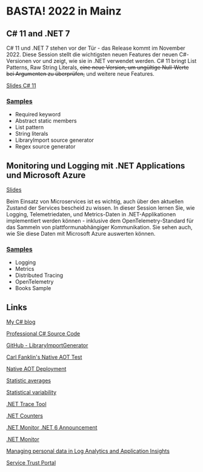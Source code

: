 # BASTA! 2022 in Mainz

## C# 11 and .NET 7

C# 11 und .NET 7 stehen vor der Tür - das Release kommt im November 2022. Diese Session stellt die wichtigsten neuen Features der neuen C#-Versionen vor und zeigt, wie sie in .NET verwendet werden. C# 11 bringt List Patterns, Raw String Literals, ~~eine neue Version, um ungültige Null-Werte bei Argumenten zu überprüfen,~~ und weitere neue Features.

[Slides C# 11](slides/CSharp11.pdf)

### [Samples](csharp11)

* Required keyword
* Abstract static members
* List pattern
* String literals
* LibraryImport source generator
* Regex source generator

## Monitoring und Logging mit .NET Applications und Microsoft Azure

[Slides](slides/Logging.pdf)

Beim Einsatz von Microservices ist es wichtig, auch über den aktuellen Zustand der Services bescheid zu wissen. In dieser Session lernen Sie, wie Logging, Telemetriedaten, und Metrics-Daten in .NET-Applikationen implementiert werden können - inklusive dem OpenTelemetry-Standard für das Sammeln von plattformunabhängiger Kommunikation. Sie sehen auch, wie Sie diese Daten mit Microsoft Azure auswerten können.

### [Samples](monitoring)

* Logging
* Metrics
* Distributed Tracing
* OpenTelemetry
* Books Sample

## Links

[My C# blog](https://csharp.christiannagel.com)

[Professional C# Source Code](https://github.com/ProfessionalCSharp/ProfessionalCSharp2021)

[GitHub - LibraryImportGenerator](https://github.com/dotnet/runtime/tree/main/docs/design/libraries/LibraryImportGenerator)

[Carl Fanklin's Native AOT Test](https://github.com/carlfranklin/Native-AOT-Test)

[Native AOT Deployment](https://learn.microsoft.com/dotnet/core/deploying/native-aot?WT.mc_id=DT-MVP-10160)

[Statistic averages](https://data36.com/statistical-averages-mean-median-mode/)

[Statistical variability](https://data36.com/statistical-variability-standard-deviation-percentiles-histogram/)

[.NET Trace Tool](https://github.com/dotnet/docs/blob/main/docs/core/diagnostics/dotnet-trace.md?WT.mc_id=DT-MVP-10160)

[.NET Counters](https://learn.microsoft.com/dotnet/core/diagnostics/dotnet-counters?WT.mc_id=DT-MVP-10160)

[.NET Monitor .NET 6 Announcement](https://devblogs.microsoft.com/dotnet/announcing-dotnet-monitor-in-net-6?WT.mc_id=DT-MVP-10160)

[.NET Monitor](https://learn.microsoft.com/en-us/dotnet/core/diagnostics/dotnet-monitor?WT.mc_id=DT-MVP-10160)

[Managing personal data in Log Analytics and Application Insights](https://learn.microsoft.com/en-us/azure/azure-monitor/logs/personal-data-mgmt?WT.mc_id=DT-MVP-10160)

[Service Trust Portal](https://servicetrust.microsoft.com?WT.mc_id=DT-MVP-10160)
